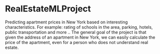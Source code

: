 # RealEstateMLProject
Predicting apartment prices in New York based on interesting characteristics.
For example: rating of schools in the area, parking,
hotels, public transportation and more .. 
The general goal of the project is that given the address of an apartment in New York,
we can easily calculate the price of the apartment,
even for a person who does not understand real estate.
